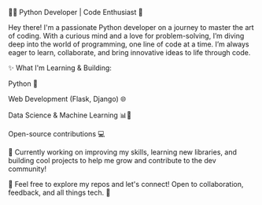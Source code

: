 👨‍💻 Python Developer | Code Enthusiast 🐍

Hey there! I'm a passionate Python developer on a journey to master the art of coding. With a curious mind and a love for problem-solving, I’m diving deep into the world of programming, one line of code at a time. I’m always eager to learn, collaborate, and bring innovative ideas to life through code.

✨ What I'm Learning & Building:

Python 🐍

Web Development (Flask, Django) 🌐

Data Science & Machine Learning 📊🤖

Open-source contributions 💻

🌱 Currently working on improving my skills, learning new libraries, and building cool projects to help me grow and contribute to the dev community!

🔗 Feel free to explore my repos and let's connect! Open to collaboration, feedback, and all things tech. 🚀
